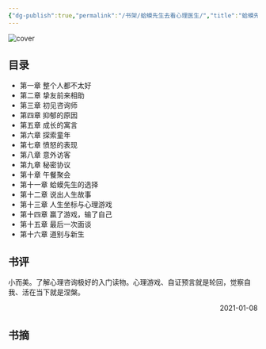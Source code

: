 ```yaml
---
{"dg-publish":true,"permalink":"/书架/蛤蟆先生去看心理医生/","title":"蛤蟆先生去看心理医生"}
---
```



![cover](https://s2.loli.net/2025/10/10/8dD45MEmZrApwkB.png)

## 目录


  - 第一章 整个人都不太好
  - 第二章 挚友前来相助
  - 第三章 初见咨询师
  - 第四章 抑郁的原因
  - 第五章 成长的寓言
  - 第六章 探索童年
  - 第七章 愤怒的表现
  - 第八章 意外访客
  - 第九章 秘密协议
  - 第十章 午餐聚会
  - 第十一章 蛤蟆先生的选择
  - 第十二章 说出人生故事
  - 第十三章 人生坐标与心理游戏
  - 第十四章 赢了游戏，输了自己
  - 第十五章 最后一次面谈
  - 第十六章 道别与新生

## 书评

小而美。了解心理咨询极好的入门读物。心理游戏、自证预言就是轮回，觉察自我、活在当下就是涅槃。

<p align="right">2021-01-08</p>

## 书摘